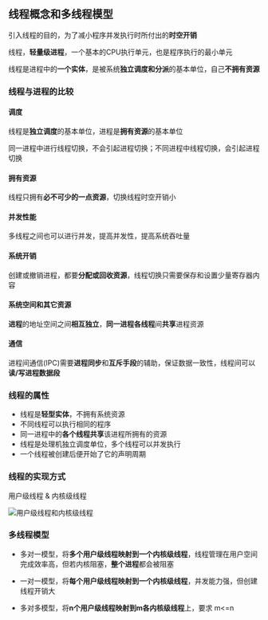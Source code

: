 ## 线程概念和多线程模型

引入线程的目的，为了减小程序并发执行时所付出的**时空开销**

线程，**轻量级进程**，一个基本的CPU执行单元，也是程序执行的最小单元

线程是进程中的**一个实体**，是被系统**独立调度和分派**的基本单位，自己**不拥有资源**

### 线程与进程的比较

#### 调度

线程是**独立调度**的基本单位，进程是**拥有资源**的基本单位

同一进程中进行线程切换，不会引起进程切换；不同进程中线程切换，会引起进程切换

#### 拥有资源

线程只拥有**必不可少的一点资源**，切换线程时空开销小

#### 并发性能

多线程之间也可以进行并发，提高并发性，提高系统吞吐量

#### **系统开销**

创建或撤销进程，都要**分配或回收资源**，线程切换只需要保存和设置少量寄存器内容

#### 系统空间和其它资源

**进程**的地址空间之间**相互独立**，**同一进程各线程**间**共享**进程资源

#### 通信

进程间通信(IPC)需要**进程同步**和**互斥手段**的辅助，保证数据一致性，线程间可以**读/写进程数据段**


### 线程的属性

- 线程是**轻型实体**，不拥有系统资源
- 不同线程可以执行相同的程序
- 同一进程中的**各个线程共享**该进程所拥有的资源
- 线程是处理机独立调度单位，多个线程可以并发执行
- 一个线程被创建后便开始了它的声明周期

### 线程的实现方式

用户级线程 & 内核级线程

![用户级线程和内核级线程](https://github.com/YC-L/Postgraduate-examination/blob/Operating-System/imgs/%E7%94%A8%E6%88%B7%E7%BA%A7%E7%BA%BF%E7%A8%8B%E5%92%8C%E5%86%85%E6%A0%B8%E7%BA%A7%E7%BA%BF%E7%A8%8B.png "用户级线程和内核级线程")

### 多线程模型

- 多对一模型，将**多个用户级线程映射到一个内核级线程**，线程管理在用户空间完成效率高，但若内核阻塞，**整个进程**都会被阻塞

- 一对一模型，将**每个用户级线程映射到一个内核级线程**，并发能力强，但创建线程开销大

- 多对多模型，将**n个用户级线程映射到m各内核级线程**上，要求 m<=n








